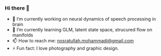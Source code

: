### Hi there 👋

- 🔭 I’m currently working on neural dynamics of speech processing in brain
- 🌱 I’m currently learning GLM, latent state space, strucured flow on manifolds
- 📫 How to reach me: nosratullah.mohammadi@gmail.com
- ⚡ Fun fact: I love photography and graphic design.
